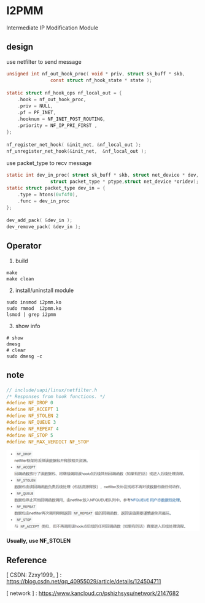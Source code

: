 # I2PMM 

Intermediate IP Modification Module

## design

use netfilter to send message

```c
unsigned int nf_out_hook_proc( void * priv, struct sk_buff * skb, 
		        const struct nf_hook_state * state );

static struct nf_hook_ops nf_local_out = {
	.hook = nf_out_hook_proc,
	.priv = NULL,
	.pf = PF_INET,
	.hooknum = NF_INET_POST_ROUTING,
	.priority = NF_IP_PRI_FIRST ,
};

nf_register_net_hook( &init_net, &nf_local_out );
nf_unregister_net_hook(&init_net,  &nf_local_out );
```

use packet_type to recv message

```c
static int dev_in_proc( struct sk_buff * skb, struct net_device * dev,
		        struct packet_type * ptype,struct net_device *oridev);
static struct packet_type dev_in = {
	.type = htons(0xf4f0),
	.func = dev_in_proc
};

dev_add_pack( &dev_in );
dev_remove_pack( &dev_in );
```

## Operator  

1. build
```shell
make
make clean
```

2. install/uninstall module
```shell
sudo insmod i2pmm.ko
sudo rmmod  i2pmm.ko
lsmod | grep i2pmm
```

3. show info
```shell
# show
dmesg
# clear
sudo dmesg -c  
```

## note

```c
// include/uapi/linux/netfilter.h
/* Responses from hook functions. */
#define NF_DROP 0
#define NF_ACCEPT 1
#define NF_STOLEN 2
#define NF_QUEUE 3
#define NF_REPEAT 4
#define NF_STOP 5
#define NF_MAX_VERDICT NF_STOP
```

![image-20240102135854665](pic/image-20240102135854665.png)

**Usually, use NF_STOLEN**

## Reference

[ CSDN: Zzxy1999_ ] : https://blog.csdn.net/qq_40955029/article/details/124504711

[         network         ] : https://www.kancloud.cn/pshizhsysu/network/2147682

